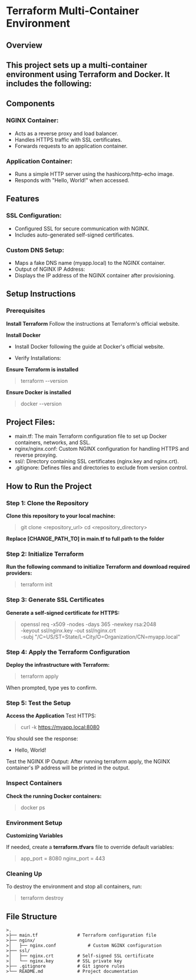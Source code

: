 # **Terraform Multi-Container Environment**
## **Overview**
## This project sets up a multi-container environment using Terraform and Docker. It includes the following:

## **Components**

### NGINX Container:
+ Acts as a reverse proxy and load balancer.
+ Handles HTTPS traffic with SSL certificates.
+ Forwards requests to an application container.

### Application Container:
+ Runs a simple HTTP server using the hashicorp/http-echo image.
+ Responds with "Hello, World!" when accessed.

## Features

### SSL Configuration:
+ Configured SSL for secure communication with NGINX.
+ Includes auto-generated self-signed certificates.

### Custom DNS Setup:
+ Maps a fake DNS name (myapp.local) to the NGINX container.
+ Output of NGINX IP Address:
+ Displays the IP address of the NGINX container after provisioning.

## Setup Instructions

### Prerequisites
**Install Terraform**
Follow the instructions at Terraform's official website.

**Install Docker**
+ Install Docker following the guide at Docker's official website.

+ Verify Installations:

**Ensure Terraform is installed**
> terraform --version

**Ensure Docker is installed**
> docker --version

## **Project Files:**
+ main.tf: The main Terraform configuration file to set up Docker containers, networks, and SSL.
+ nginx/nginx.conf: Custom NGINX configuration for handling HTTPS and reverse proxying.
+ ssl/: Directory containing SSL certificates (nginx.key and nginx.crt).
+ .gitignore: Defines files and directories to exclude from version control.

## How to Run the Project
### Step 1: Clone the Repository
**Clone this repository to your local machine:**
> git clone <repository_url>
> cd <repository_directory>

**Replace [CHANGE_PATH_TO] in __main.tf__ to full path to the folder**

### Step 2: Initialize Terraform
**Run the following command to initialize Terraform and download required providers:**
> terraform init

### Step 3: Generate SSL Certificates
**Generate a self-signed certificate for HTTPS:**

>openssl req -x509 -nodes -days 365 -newkey rsa:2048 \
  -keyout ssl/nginx.key -out ssl/nginx.crt \
  -subj "/C=US/ST=State/L=City/O=Organization/CN=myapp.local"

### Step 4: Apply the Terraform Configuration
**Deploy the infrastructure with Terraform:**

> terraform apply

When prompted, type yes to confirm.


### Step 5: Test the Setup
**Access the Application**
Test HTTPS:

>curl -k https://myapp.local:8080

You should see the response:
- Hello, World!

Test the NGINX IP Output: After running terraform apply, the NGINX container's IP address will be printed in the output.

### Inspect Containers
**Check the running Docker containers:**
> docker ps

### Environment Setup
**Customizing Variables**

If needed, create a **terraform.tfvars** file to override default variables:

>app_port = 8080
>nginx_port = 443

### Cleaning Up
To destroy the environment and stop all containers, run:

>terraform destroy


## File Structure
```
>.
>├── main.tf               # Terraform configuration file
>├── nginx/
>│   ├── nginx.conf            # Custom NGINX configuration
>├── ssl/
>│   ├── nginx.crt         # Self-signed SSL certificate
>│   └── nginx.key         # SSL private key
>├── .gitignore            # Git ignore rules
>└── README.md             # Project documentation
```
